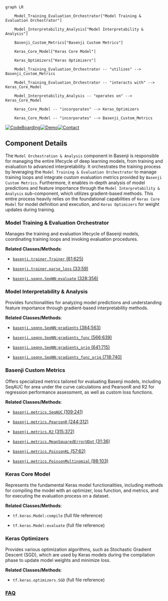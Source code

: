 ```mermaid

graph LR

    Model_Training_Evaluation_Orchestrator["Model Training & Evaluation Orchestrator"]

    Model_Interpretability_Analysis["Model Interpretability & Analysis"]

    Basenji_Custom_Metrics["Basenji Custom Metrics"]

    Keras_Core_Model["Keras Core Model"]

    Keras_Optimizers["Keras Optimizers"]

    Model_Training_Evaluation_Orchestrator -- "utilizes" --> Basenji_Custom_Metrics

    Model_Training_Evaluation_Orchestrator -- "interacts with" --> Keras_Core_Model

    Model_Interpretability_Analysis -- "operates on" --> Keras_Core_Model

    Keras_Core_Model -- "incorporates" --> Keras_Optimizers

    Keras_Core_Model -- "incorporates" --> Basenji_Custom_Metrics

```

[![CodeBoarding](https://img.shields.io/badge/Generated%20by-CodeBoarding-9cf?style=flat-square)](https://github.com/CodeBoarding/GeneratedOnBoardings)[![Demo](https://img.shields.io/badge/Try%20our-Demo-blue?style=flat-square)](https://www.codeboarding.org/demo)[![Contact](https://img.shields.io/badge/Contact%20us%20-%20contact@codeboarding.org-lightgrey?style=flat-square)](mailto:contact@codeboarding.org)



## Component Details



The `Model Orchestration & Analysis` component in Basenji is responsible for managing the entire lifecycle of deep learning models, from training and evaluation to advanced interpretability. It orchestrates the training process by leveraging the `Model Training & Evaluation Orchestrator` to manage training loops and integrate custom evaluation metrics provided by `Basenji Custom Metrics`. Furthermore, it enables in-depth analysis of model predictions and feature importance through the `Model Interpretability & Analysis` sub-component, which utilizes gradient-based methods. This entire process heavily relies on the foundational capabilities of `Keras Core Model` for model definition and execution, and `Keras Optimizers` for weight updates during training.



### Model Training & Evaluation Orchestrator

Manages the training and evaluation lifecycle of Basenji models, coordinating training loops and invoking evaluation procedures.





**Related Classes/Methods**:



- <a href="https://github.com/calico/basenji/blob/master/basenji/trainer.py#L61-L625" target="_blank" rel="noopener noreferrer">`basenji.trainer.Trainer` (61:625)</a>

- <a href="https://github.com/calico/basenji/blob/master/basenji/trainer.py#L33-L59" target="_blank" rel="noopener noreferrer">`basenji.trainer.parse_loss` (33:59)</a>

- <a href="https://github.com/calico/basenji/blob/master/basenji/seqnn.py#L328-L356" target="_blank" rel="noopener noreferrer">`basenji.seqnn.SeqNN:evaluate` (328:356)</a>





### Model Interpretability & Analysis

Provides functionalities for analyzing model predictions and understanding feature importance through gradient-based interpretability methods.





**Related Classes/Methods**:



- <a href="https://github.com/calico/basenji/blob/master/basenji/seqnn.py#L384-L563" target="_blank" rel="noopener noreferrer">`basenji.seqnn.SeqNN:gradients` (384:563)</a>

- <a href="https://github.com/calico/basenji/blob/master/basenji/seqnn.py#L566-L639" target="_blank" rel="noopener noreferrer">`basenji.seqnn.SeqNN:gradients_func` (566:639)</a>

- <a href="https://github.com/calico/basenji/blob/master/basenji/seqnn.py#L641-L715" target="_blank" rel="noopener noreferrer">`basenji.seqnn.SeqNN:gradients_orig` (641:715)</a>

- <a href="https://github.com/calico/basenji/blob/master/basenji/seqnn.py#L718-L740" target="_blank" rel="noopener noreferrer">`basenji.seqnn.SeqNN:gradients_func_orig` (718:740)</a>





### Basenji Custom Metrics

Offers specialized metrics tailored for evaluating Basenji models, including SeqAUC for area under the curve calculations and PearsonR and R2 for regression performance assessment, as well as custom loss functions.





**Related Classes/Methods**:



- <a href="https://github.com/calico/basenji/blob/master/basenji/metrics.py#L109-L241" target="_blank" rel="noopener noreferrer">`basenji.metrics.SeqAUC` (109:241)</a>

- <a href="https://github.com/calico/basenji/blob/master/basenji/metrics.py#L244-L312" target="_blank" rel="noopener noreferrer">`basenji.metrics.PearsonR` (244:312)</a>

- <a href="https://github.com/calico/basenji/blob/master/basenji/metrics.py#L315-L372" target="_blank" rel="noopener noreferrer">`basenji.metrics.R2` (315:372)</a>

- <a href="https://github.com/calico/basenji/blob/master/basenji/metrics.py#L31-L36" target="_blank" rel="noopener noreferrer">`basenji.metrics.MeanSquaredErrorUDot` (31:36)</a>

- <a href="https://github.com/calico/basenji/blob/master/basenji/metrics.py#L57-L62" target="_blank" rel="noopener noreferrer">`basenji.metrics.PoissonKL` (57:62)</a>

- <a href="https://github.com/calico/basenji/blob/master/basenji/metrics.py#L98-L103" target="_blank" rel="noopener noreferrer">`basenji.metrics.PoissonMultinomial` (98:103)</a>





### Keras Core Model

Represents the fundamental Keras model functionalities, including methods for compiling the model with an optimizer, loss function, and metrics, and for executing the evaluation process on a dataset.





**Related Classes/Methods**:



- `tf.keras.Model:compile` (full file reference)

- `tf.keras.Model:evaluate` (full file reference)





### Keras Optimizers

Provides various optimization algorithms, such as Stochastic Gradient Descent (SGD), which are used by Keras models during the compilation phase to update model weights and minimize loss.





**Related Classes/Methods**:



- `tf.keras.optimizers.SGD` (full file reference)









### [FAQ](https://github.com/CodeBoarding/GeneratedOnBoardings/tree/main?tab=readme-ov-file#faq)